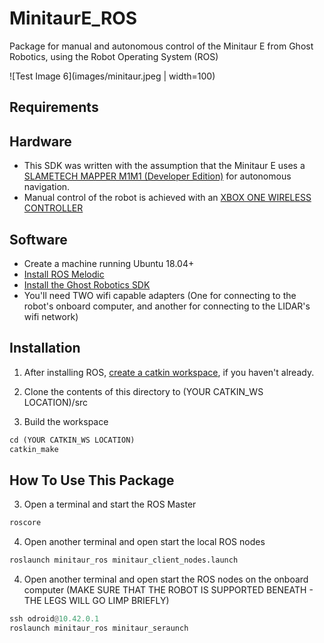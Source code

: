# MinitaurE_ROS
Package for manual and autonomous control of the Minitaur E from Ghost Robotics, using the Robot Operating System (ROS)

![Test Image 6](images/minitaur.jpeg | width=100)

## Requirements
## Hardware
* This SDK was written with the assumption that the Minitaur E uses a [SLAMETECH MAPPER M1M1 (Developer Edition)](https://www.slamtec.com/en/Lidar/Mapper) for autonomous navigation. 
* Manual control of the robot is achieved with an [XBOX ONE WIRELESS CONTROLLER](https://www.amazon.com/Xbox-Wireless-Controller-Black-one/dp/B01LPZM7VI?th=1) 

## Software
* Create a machine running Ubuntu 18.04+
* [Install ROS Melodic](http://wiki.ros.org/melodic/Installation/Ubuntu)
* [Install the Ghost Robotics SDK](https://gitlab.com/ghostrobotics/SDK/-/jobs/artifacts/master/download?job=deploy_artifact)
* You'll need TWO wifi capable adapters (One for connecting to the robot's onboard computer, and another for connecting to the LIDAR's wifi network)

## Installation
1. After installing ROS, [create a catkin workspace](http://wiki.ros.org/catkin/Tutorials/create_a_workspace), if you haven't already.

2. Clone the contents of this directory to (YOUR CATKIN_WS LOCATION)/src

3. Build the workspace 
```python
cd (YOUR CATKIN_WS LOCATION)
catkin_make
```

## How To Use This Package
3. Open a terminal and start the ROS Master
```python
roscore
```

4. Open another terminal and open start the local ROS nodes 
```python
roslaunch minitaur_ros minitaur_client_nodes.launch
```

4. Open another terminal and open start the ROS nodes on the onboard computer (MAKE SURE THAT THE ROBOT IS SUPPORTED BENEATH - THE LEGS WILL GO LIMP BRIEFLY) 
```python
ssh odroid@10.42.0.1
roslaunch minitaur_ros minitaur_seraunch
```
